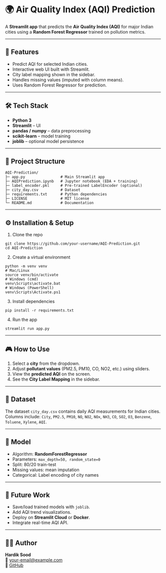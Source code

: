 # 🌍 Air Quality Index (AQI) Prediction

A **Streamlit app** that predicts the **Air Quality Index (AQI)** for major Indian cities using a **Random Forest Regressor** trained on pollution metrics.

---

## 🚀 Features
- Predict AQI for selected Indian cities.
- Interactive web UI built with Streamlit.
- City label mapping shown in the sidebar.
- Handles missing values (imputed with column means).
- Uses Random Forest Regressor for prediction.

---

## 🛠️ Tech Stack
- **Python 3**
- **Streamlit** – UI
- **pandas / numpy** – data preprocessing
- **scikit-learn** – model training
- **joblib** – optional model persistence

---

## 📂 Project Structure
```
AQI-Prediction/
├─ app.py                # Main Streamlit app
├─ AQIPrediction.ipynb   # Jupyter notebook (EDA + training)
├─ label_encoder.pkl     # Pre-trained LabelEncoder (optional)
├─ city_day.csv          # Dataset
├─ requirements.txt      # Python dependencies
├─ LICENSE               # MIT license
└─ README.md             # Documentation
```

---

## ⚙️ Installation & Setup

1. Clone the repo  
```
git clone https://github.com/your-username/AQI-Prediction.git
cd AQI-Prediction
```

2. Create a virtual environment  
```
python -m venv venv
# Mac/Linux
source venv/bin/activate
# Windows (cmd)
venv\Scripts\activate.bat
# Windows (PowerShell)
venv\Scripts\Activate.ps1
```

3. Install dependencies  
```
pip install -r requirements.txt
```

4. Run the app  
```
streamlit run app.py
```

---

## 🎮 How to Use
1. Select a **city** from the dropdown.  
2. Adjust **pollutant values** (PM2.5, PM10, CO, NO2, etc.) using sliders.  
3. View the **predicted AQI** on the screen.  
4. See the **City Label Mapping** in the sidebar.  

---

## 📖 Dataset
The dataset `city_day.csv` contains daily AQI measurements for Indian cities.  
Columns include: `City`, `PM2.5`, `PM10`, `NO`, `NO2`, `NOx`, `NH3`, `CO`, `SO2`, `O3`, `Benzene`, `Toluene`, `Xylene`, `AQI`.

---

## 🧪 Model
- Algorithm: **RandomForestRegressor**  
- Parameters: `max_depth=50, random_state=0`  
- Split: 80/20 train-test  
- Missing values: mean imputation  
- Categorical: Label encoding of city names  

---

## 🚧 Future Work
- Save/load trained models with `joblib`.  
- Add AQI trend visualizations.  
- Deploy on **Streamlit Cloud** or **Docker**.  
- Integrate real-time AQI API.  

---

## 👨‍💻 Author
**Hardik Sood**  
📧 your-email@example.com  
🔗 [GitHub](https://github.com/hardiksood1)